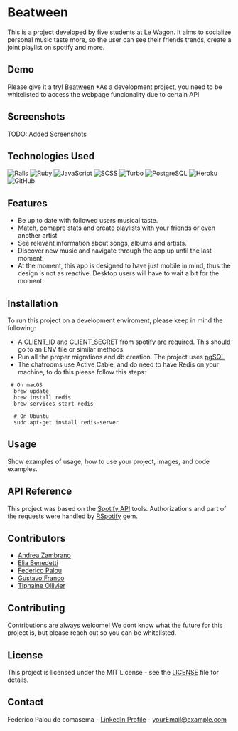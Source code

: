 # Beatween

This is a project developed by five students at Le Wagon. It aims to socialize personal music taste more, so the user can see their friends trends, create a joint playlist on spotify and more.

## Demo

Please give it a try!
[Beatween](https://beatween-e1ae66294d65.herokuapp.com/)
*As a development project, you need to be whitelisted to access the webpage funcionality due to certain API

## Screenshots

TODO: Added Screenshots

## Technologies Used
  ![Rails](https://img.shields.io/badge/Rails-CC0000.svg?style=for-the-badge&logo=ruby-on-rails&logoColor=white)
  ![Ruby](https://img.shields.io/badge/Ruby-v3.1.0-green.svg)
  ![JavaScript](https://img.shields.io/badge/JavaScript-F7DF1E.svg?style=for-the-badge&logo=javascript&logoColor=black)
  ![SCSS](https://img.shields.io/badge/SCSS-CC6699.svg?style=for-the-badge&logo=sass&logoColor=white)
  ![Turbo](https://img.shields.io/badge/Turbo-CC4B37.svg?style=for-the-badge&logo=turbo&logoColor=white)
  ![PostgreSQL](https://img.shields.io/badge/PostgreSQL-316192.svg?style=for-the-badge&logo=postgresql&logoColor=white)
  ![Heroku](https://img.shields.io/badge/Heroku-430098.svg?style=for-the-badge&logo=heroku&logoColor=white)
  ![GitHub](https://img.shields.io/badge/GitHub-100000.svg?style=for-the-badge&logo=github&logoColor=white)

## Features

- Be up to date with followed users musical taste.
- Match, comapre stats and create playlists with your friends or even another artist
- See relevant information about songs, albums and artists.
- Discover new music and navigate through the app up until the last moment.
- At the moment, this app is designed to have just mobile in mind, thus the design is not as reactive. Desktop users will have to wait a bit for the moment.

## Installation

To run this project on a development enviroment, please keep in mind the following:
- A CLIENT_ID and CLIENT_SECRET from spotify are required. This should go to an ENV file or similar methods.
- Run all the proper migrations and db creation. The project uses [pgSQL](https://guides.rubyonrails.org/active_record_postgresql.html)
- The chatrooms use Active Cable, and do need to have Redis on your machine, to do this please follow this steps:
```
 # On macOS
  brew update
  brew install redis
  brew services start redis

  # On Ubuntu
  sudo apt-get install redis-server
```

## Usage

Show examples of usage, how to use your project, images, and code examples.

## API Reference

This project was based on the [Spotify API](https://developer.spotify.com/documentation/web-api) tools. Authorizations and part of the requests were handled by [RSpotify](https://github.com/guilhermesad/rspotify) gem.

## Contributors
  - [Andrea Zambrano](https://github.com/azambrano16)
  - [Elia Benedetti](https://github.com/thefrenchmessiah)
  - [Federico Palou](https://github.com/fpalou)
  - [Gustavo Franco](https://github.com/GusFrancoH)
  - [Tiphaine Ollivier](https://github.com/Tiphaineoz)



## Contributing

Contributions are always welcome! We dont know what the future for this project is, but please reach out so you can be whitelisted.

## License

This project is licensed under the MIT License - see the [LICENSE](LICENSE) file for details.

## Contact

Federico Palou de comasema - [LinkedIn Profile](https://www.linkedin.com/in/federicopalou/) - yourEmail@example.com
